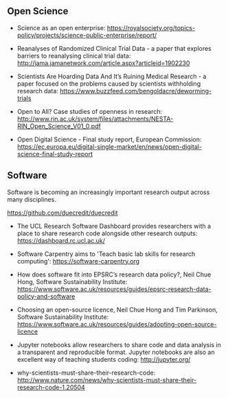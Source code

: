 ## Open Science 

* Science as an open enterprise: <https://royalsociety.org/topics-policy/projects/science-public-enterprise/report/> 

* Reanalyses of Randomized Clinical Trial Data - a paper that explores barriers to reanalysing clinical trial data:  <http://jama.jamanetwork.com/article.aspx?articleid=1902230>

* Scientists Are Hoarding Data And It’s Ruining Medical Research - a paper focused on the problems caused by scientists withholding research data:  <https://www.buzzfeed.com/bengoldacre/deworming-trials>

* Open to All? Case studies of openness in research: <http://www.rin.ac.uk/system/files/attachments/NESTA-RIN_Open_Science_V01_0.pdf>  

* Open Digital Science - Final study report, European Commission: <https://ec.europa.eu/digital-single-market/en/news/open-digital-science-final-study-report>
 
## Software

Software is becoming an increasingly important research output across many disciplines. 

https://github.com/duecredit/duecredit 

* The UCL Research Software Dashboard provides researchers with a place to share research code alongside other research outputs: <https://dashboard.rc.ucl.ac.uk/>

* Software Carpentry aims to 'Teach basic lab skills for research computing': <https://software-carpentry.org>

* How does software fit into EPSRC’s research data policy?,  Neil Chue Hong, Software Sustainability Institute: <https://www.software.ac.uk/resources/guides/epsrc-research-data-policy-and-software>

* Choosing an open-source licence, Neil Chue Hong and Tim Parkinson, Software Sustainability Institute: <https://www.software.ac.uk/resources/guides/adopting-open-source-licence>

* Jupyter notebooks allow researchers to share code and data analysis in a transparent and reproducible format. Jupyter notebooks are also an excellent way of teaching students coding: <http://jupyter.org/> 

* why-scientists-must-share-their-research-code: <http://www.nature.com/news/why-scientists-must-share-their-research-code-1.20504>
